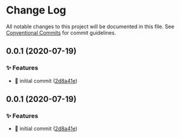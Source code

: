 # Change Log

All notable changes to this project will be documented in this file. See
[Conventional Commits](https://conventionalcommits.org) for commit guidelines.

## 0.0.1 (2020-07-19)

### ✨ Features

- :tada: initial commit
  ([2d8a41e](https://github.com/navin-moorthy/vscode-css-snippets/commit/2d8a41e488ec86656d3737abffd015b99d0a2e31))

## 0.0.1 (2020-07-19)

### ✨ Features

- :tada: initial commit
  ([2d8a41e](https://github.com/navin-moorthy/vscode-css-snippets/commit/2d8a41e488ec86656d3737abffd015b99d0a2e31))
